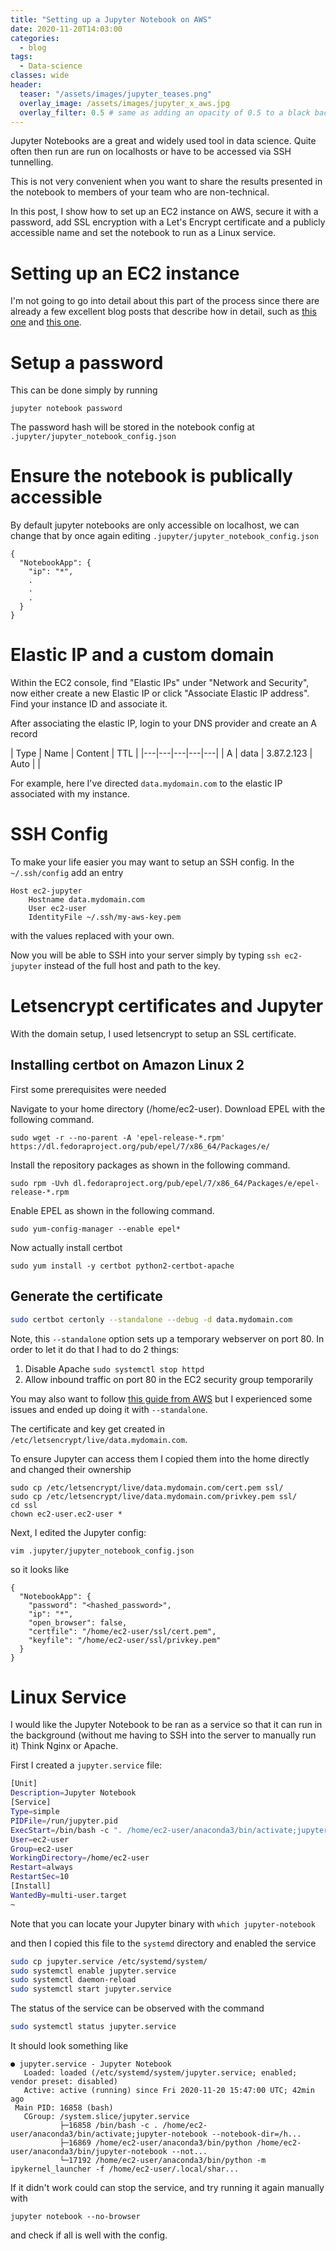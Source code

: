 ```yaml
---
title: "Setting up a Jupyter Notebook on AWS"
date: 2020-11-20T14:03:00
categories:
  - blog
tags:
  - Data-science
classes: wide
header:
  teaser: "/assets/images/jupyter_teases.png"
  overlay_image: /assets/images/jupyter_x_aws.jpg
  overlay_filter: 0.5 # same as adding an opacity of 0.5 to a black background
---
```


Jupyter Notebooks are a great and widely used tool in data science. Quite often then run are run on localhosts or have to be accessed via SSH tunnelling. 

This is not very convenient when you want to share the results presented in the notebook to members of your team who are non-technical.

In this post, I show how to set up an EC2 instance on AWS, secure it with a password, add SSL encryption with a Let's Encrypt certificate and a publicly accessible name and set the notebook to run as a Linux service. 

# Setting up an EC2 instance

I'm not going to go into detail about this part of the process since there are already a few excellent blog posts that describe how in detail, such as [this one](https://medium.com/@alexjsanchez/python-3-notebooks-on-aws-ec2-in-15-mostly-easy-steps-2ec5e662c6c6) and [this one](https://chrisalbon.com/aws/basics/run_project_jupyter_on_amazon_ec2/).


# Setup a password

This can be done simply by running

```
jupyter notebook password
```

The password hash will be stored in the notebook config at `.jupyter/jupyter_notebook_config.json`

# Ensure the notebook is publically accessible

By default jupyter notebooks are only accessible on localhost,
we can change that by once again editing `.jupyter/jupyter_notebook_config.json`

```
{
  "NotebookApp": {
    "ip": "*",
    .
    .
    .
  }
}
```

# Elastic IP and a custom domain

Within the EC2 console, find "Elastic IPs" under "Network and Security", now either create a new Elastic IP or click "Associate Elastic IP address". Find your instance ID and associate it.

After associating the elastic IP, login to your DNS provider and create an A record 

| Type  | Name  | Content  | TTL  |
|---|---|---|---|---|
| A  | data  | 3.87.2.123  | Auto  |   |


For example, here I've directed `data.mydomain.com` to the elastic IP associated with my instance.

# SSH Config

To make your life easier you may want to setup an SSH config.
In the `~/.ssh/config` add an entry 

```
Host ec2-jupyter
    Hostname data.mydomain.com
    User ec2-user
    IdentityFile ~/.ssh/my-aws-key.pem
```

with the values replaced with your own.

Now you will be able to SSH into your server simply by typing
`ssh ec2-jupyter` instead of the full host and path to the key.

# Letsencrypt certificates and Jupyter

With the domain setup, I used letsencrypt to setup an SSL certificate.

## Installing certbot on Amazon Linux 2

First some prerequisites were needed

Navigate to your home directory (/home/ec2-user). Download EPEL with the following command.

```
sudo wget -r --no-parent -A 'epel-release-*.rpm' https://dl.fedoraproject.org/pub/epel/7/x86_64/Packages/e/
```

Install the repository packages as shown in the following command.

```
sudo rpm -Uvh dl.fedoraproject.org/pub/epel/7/x86_64/Packages/e/epel-release-*.rpm
```

Enable EPEL as shown in the following command.

```
sudo yum-config-manager --enable epel*
```

Now actually install certbot

```
sudo yum install -y certbot python2-certbot-apache
```

## Generate the certificate

```bash
sudo certbot certonly --standalone --debug -d data.mydomain.com
```

Note, this `--standalone` option sets up a temporary webserver on port 80. In order to let it do that I had to do 2 things:

1. Disable Apache `sudo systemctl stop httpd`
2. Allow inbound traffic on port 80 in the EC2 security group temporarily


You may also want to follow [this guide from AWS](https://docs.aws.amazon.com/AWSEC2/latest/UserGuide/SSL-on-amazon-linux-2.html#letsencrypt) but I experienced some issues and ended up doing it with `--standalone`.

The certificate and key get created in `/etc/letsencrypt/live/data.mydomain.com`.

To ensure Jupyter can access them I copied them into the home directly and changed their ownership

```
sudo cp /etc/letsencrypt/live/data.mydomain.com/cert.pem ssl/
sudo cp /etc/letsencrypt/live/data.mydomain.com/privkey.pem ssl/
cd ssl
chown ec2-user.ec2-user *
```

Next, I edited the Jupyter config:

```
vim .jupyter/jupyter_notebook_config.json
```

so it looks like

```
{
  "NotebookApp": {
    "password": "<hashed_password>",
    "ip": "*",
    "open_browser": false,
    "certfile": "/home/ec2-user/ssl/cert.pem",
    "keyfile": "/home/ec2-user/ssl/privkey.pem"
  }
}
```


# Linux Service


I would like the Jupyter Notebook to be ran as a service so that it can run in the background (without me having to SSH into the server to manually run it) Think Nginx or Apache.

First I created a `jupyter.service` file:

```bash
[Unit]
Description=Jupyter Notebook
[Service]
Type=simple
PIDFile=/run/jupyter.pid
ExecStart=/bin/bash -c ". /home/ec2-user/anaconda3/bin/activate;jupyter-notebook --notebook-dir=/home/ec2-user/"
User=ec2-user
Group=ec2-user
WorkingDirectory=/home/ec2-user
Restart=always
RestartSec=10
[Install]
WantedBy=multi-user.target
~                              
```

Note that you can locate your Jupyter binary with `which jupyter-notebook`

and then I copied this file to the `systemd` directory and enabled the service

```bash
sudo cp jupyter.service /etc/systemd/system/
sudo systemctl enable jupyter.service
sudo systemctl daemon-reload
sudo systemctl start jupyter.service
```

The status of the service can be observed with the command

```bash
sudo systemctl status jupyter.service 
```

It should look something like

```
● jupyter.service - Jupyter Notebook
   Loaded: loaded (/etc/systemd/system/jupyter.service; enabled; vendor preset: disabled)
   Active: active (running) since Fri 2020-11-20 15:47:00 UTC; 42min ago
 Main PID: 16858 (bash)
   CGroup: /system.slice/jupyter.service
           ├─16858 /bin/bash -c . /home/ec2-user/anaconda3/bin/activate;jupyter-notebook --notebook-dir=/h...
           ├─16869 /home/ec2-user/anaconda3/bin/python /home/ec2-user/anaconda3/bin/jupyter-notebook --not...
           └─17192 /home/ec2-user/anaconda3/bin/python -m ipykernel_launcher -f /home/ec2-user/.local/shar...
```

If it didn't work could can stop the service, and try running it again manually with

```
jupyter notebook --no-browser
```

and check if all is well with the config.